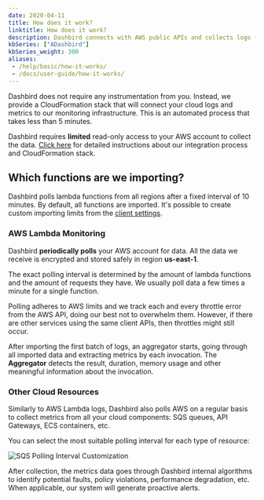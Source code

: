 ```yaml
---
date: 2020-04-11
title: How does it work?
linktitle: How does it work?
description: Dashbird connects with AWS public APIs and collects logs from CloudWatch. We turn these logs into actionable metrics that can be used for monitoring serverless functions. 
kbSeries: ["ADashbird"]
kbSeries_weight: 300
aliases:
 - /help/basic/how-it-works/
 - /docs/user-guide/how-it-works/
---
```


Dashbird does not require any instrumentation from you. Instead, we provide a CloudFormation stack that will connect your cloud logs and metrics to our monitoring infrastructure. This is an automated process that takes less than 5 minutes.

Dashbird requires **limited** read-only access to your AWS account to collect the data. [Click here](https://dashbird.io/docs/quickstart/setting-up-dashbird/) for detailed instructions about our integration process and CloudFormation stack.

## Which functions are we importing?

Dashbird polls lambda functions from all regions after a fixed interval of 10 minutes. By default, all functions are imported. It's possible to create custom importing limits from the [client settings](https://app.dashbird.io/client).

### AWS Lambda Monitoring

Dashbird **periodically polls** your AWS account for data. All the data we receive is encrypted and stored safely in region <b>us-east-1</b>.

The exact polling interval is determined by the amount of lambda functions and the amount of requests they have. We usually poll data a few times a minute for a single function.

Polling adheres to AWS limits and we track each and every throttle error from the AWS API, doing our best not to overwhelm them. However, if there are other services using the same client APIs, then throttles might still occur.

After importing the first batch of logs, an aggregator starts, going through all imported data and extracting metrics by each invocation. The **Aggregator** detects the result, duration, memory usage and other meaningful information about the invocation.


### Other Cloud Resources

Similarly to AWS Lambda logs, Dashbird also polls AWS on a regular basis to collect metrics from all your cloud components: SQS queues, API Gateways, ECS containers, etc.

You can select the most suitable polling interval for each type of resource:

![SQS Polling Interval Customization](/images/docs/dashbird/how-does-it-work/inventory-polling-interval-customization.png "SQS Polling Interval Customization")

After collection, the metrics data goes through Dashbird internal algorithms to identify potential faults, policy violations, performance degradation, etc. When applicable, our system will generate proactive alerts.

